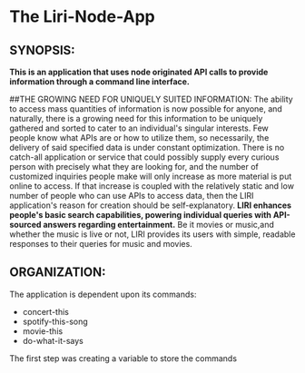 # The Liri-Node-App
## SYNOPSIS:
**This is an application that uses node originated API calls to provide information through a command line interface.**

##THE GROWING NEED FOR UNIQUELY SUITED INFORMATION:
The ability to access mass quantities of information is now possible for anyone, and naturally, there is a growing need for this information to be uniquely gathered and sorted to cater to an individual's singular interests. Few people know what APIs are or how to utilize them, so necessarily, the delivery of said specified data is under constant optimization. There is no catch-all application or service that could possibly supply every curious person with precisely what they are looking for, and the number of customized inquiries people make will only increase as more material is put online to access. If that increase is coupled with the relatively static and low number of people who can use APIs to access data, then the LIRI application's reason for creation should be self-explanatory. **LIRI enhances people's basic search capabilities, powering individual queries with API-sourced answers regarding entertainment.** Be it movies or music,and whether the music is live or not, LIRI provides its users with simple, readable responses to their queries for music and movies.      

## ORGANIZATION:
The application is dependent upon its commands:
* concert-this
* spotify-this-song
* movie-this
* do-what-it-says

The first step was creating a variable to store the commands
